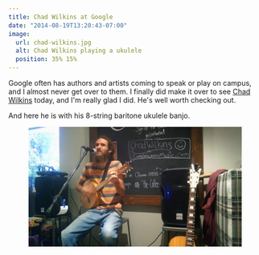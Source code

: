 ```yaml
---
title: Chad Wilkins at Google
date: "2014-08-19T13:20:43-07:00"
image:
  url: chad-wilkins.jpg
  alt: Chad Wilkins playing a ukulele
  position: 35% 15%
---
```


Google often has authors and artists coming to speak or play on campus, and I almost never get over
to them. I finally did make it over to see [Chad Wilkins][] today, and I'm really glad I did. He's
well worth checking out.

And here he is with his 8-string baritone ukulele banjo.

<figure class="outset">
  <img src="ukelele-banjo.jpg">
</figure>

[Chad Wilkins]: http://chadwilkinsmusic.com/
